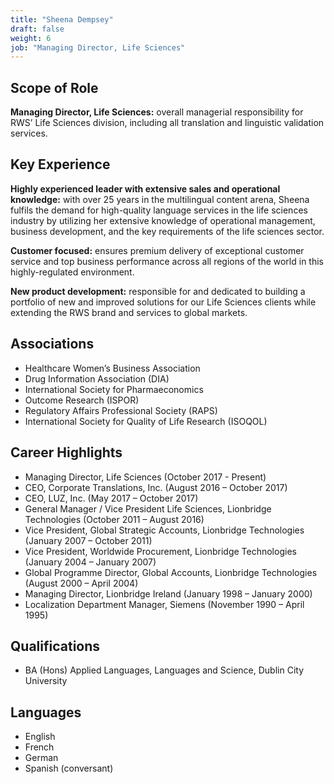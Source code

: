 ```yaml
---
title: "Sheena Dempsey"
draft: false
weight: 6
job: "Managing Director, Life Sciences"
---
```

## Scope of Role
**Managing Director, Life Sciences:** overall managerial responsibility for RWS’ Life Sciences division, including all translation and linguistic validation services.

## Key Experience
**Highly experienced leader with extensive sales and operational knowledge:** with over 25 years in the multilingual content arena, Sheena fulfils the demand for high-quality language services in the life sciences industry by utilizing her extensive knowledge of operational management, business development, and the key requirements of the life sciences sector.

**Customer focused:** ensures premium delivery of exceptional customer service and top business performance across all regions of the world in this highly-regulated environment.

**New product development:** responsible for and dedicated to building a portfolio of new and improved solutions for our Life Sciences clients while extending the RWS brand and services to global markets.

## Associations
* Healthcare Women’s Business Association
* Drug Information Association (DIA)
* International Society for Pharmaeconomics
* Outcome Research (ISPOR)
* Regulatory Affairs Professional Society (RAPS)
* International Society for Quality of Life Research (ISOQOL)

## Career Highlights
* Managing Director, Life Sciences (October 2017 - Present)
* CEO, Corporate Translations, Inc. (August 2016 – October 2017)
* CEO, LUZ, Inc. (May 2017 – October 2017)
* General Manager / Vice President Life Sciences, Lionbridge Technologies (October 2011 – August 2016)
* Vice President, Global Strategic Accounts, Lionbridge Technologies (January 2007 – October 2011)
* Vice President, Worldwide Procurement, Lionbridge Technologies (January 2004 – January 2007)
* Global Programme Director, Global Accounts, Lionbridge Technologies (August 2000 – April 2004)
* Managing Director, Lionbridge Ireland (January 1998 – January 2000)
* Localization Department Manager, Siemens (November 1990 – April 1995)

## Qualifications
* BA (Hons) Applied Languages, Languages and Science, Dublin City University

## Languages
* English
* French
* German
* Spanish (conversant)
